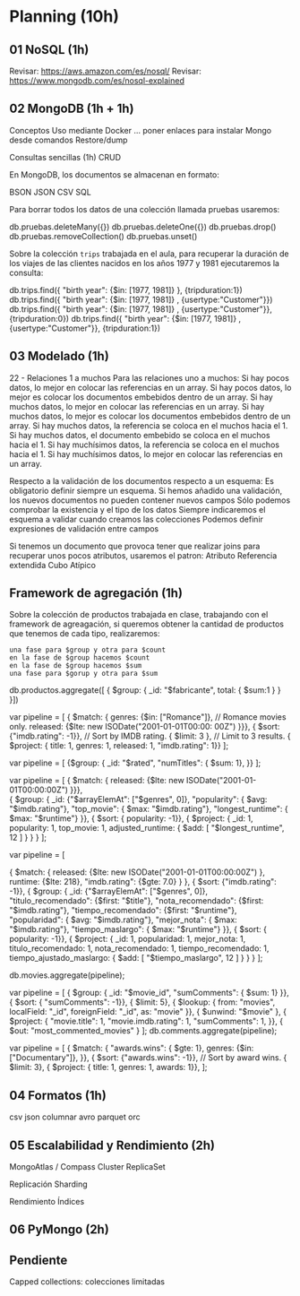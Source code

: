 # Planning (10h)

## 01 NoSQL (1h)

<!--
<https://www.cs.us.es/cursos/bd/Contents.html#primero>
<https://www.cs.us.es/cursos/bd/temas/BD-Tema-7-print.pdf>
-->

Revisar: <https://aws.amazon.com/es/nosql/>
Revisar: <https://www.mongodb.com/es/nosql-explained>

## 02 MongoDB (1h + 1h)

Conceptos
Uso mediante Docker ... poner enlaces para instalar Mongo desde comandos
Restore/dump

Consultas sencillas (1h)
CRUD

En MongoDB, los documentos se almacenan en formato:

BSON
JSON
CSV
SQL

Para borrar todos los datos de una colección llamada pruebas usaremos:

db.pruebas.deleteMany({})
db.pruebas.deleteOne({})
db.pruebas.drop()
db.pruebas.removeCollection()
db.pruebas.unset()

Sobre la colección `trips` trabajada en el aula, para recuperar la duración de los viajes de las clientes nacidos en los años 1977 y 1981 ejecutaremos la consulta:

db.trips.find({ "birth year": {$in: [1977, 1981]} }, {tripduration:1})
db.trips.find({ "birth year": {$in: [1977, 1981]} , {usertype:"Customer"}})
db.trips.find({ "birth year": {$in: [1977, 1981]} , {usertype:"Customer"}}, {tripduration:0})
db.trips.find({ "birth year": {$in: [1977, 1981]} , {usertype:"Customer"}}, {tripduration:1})

## 03 Modelado (1h)

22 - Relaciones 1 a muchos
Para las relaciones uno a muchos:
    Si hay pocos datos, lo mejor en colocar las referencias en un array.
    Si hay pocos datos, lo mejor es colocar los documentos embebidos dentro de un array.
    Si hay muchos datos, lo mejor en colocar las referencias en un array.
    Si hay muchos datos, lo mejor es colocar los documentos embebidos dentro de un array.
    Si hay muchos datos, la referencia se coloca en el muchos hacia el 1.
    Si hay muchos datos, el documento embebido se coloca en el muchos hacia el 1.
    Si hay muchísimos datos, la referencia se coloca en el muchos hacia el 1.
    Si hay muchísimos datos, lo mejor en colocar las referencias en un array.

Respecto a la validación de los documentos respecto a un esquema:
    Es obligatorio definir siempre un esquema.
    Si hemos añadido una validación, los nuevos documentos no pueden contener nuevos campos
    Sólo podemos comprobar la existencia y el tipo de los datos
    Siempre indicaremos el esquema a validar cuando creamos las colecciones
    Podemos definir expresiones de validación entre campos

Si tenemos un documento que provoca tener que realizar joins para recuperar unos pocos atributos, usaremos el patron:
    Atributo
    Referencia extendida
    Cubo
    Atípico


## Framework de agregación (1h)

Sobre la colección de productos trabajada en clase, trabajando con el framework de agreagación, si queremos obtener la cantidad de productos que tenemos de cada tipo, realizaremos:

    una fase para $group y otra para $count
    en la fase de $group hacemos $count
    en la fase de $group hacemos $sum
    una fase para $gorup y otra para $sum


 db.productos.aggregate([
  { $group: {
      _id: "$fabricante",
      total: { $sum:1 }
    }
  }])
  
var pipeline = [
        { $match: {
            genres: {$in: ["Romance"]}, // Romance movies only.
            released: {$lte: new ISODate("2001-01-01T00:00: 00Z") }}},
        { $sort: {"imdb.rating": -1}}, // Sort by IMDB rating.
        { $limit: 3 }, // Limit to 3 results.
        { $project: { title: 1, genres: 1, released: 1, "imdb.rating": 1}}
    ];

var pipeline = [
     {$group: {
         _id: "$rated",
         "numTitles": { $sum: 1},
     }}
    ];

var pipeline = [
    { $match: {
    released: {$lte: new ISODate("2001-01-01T00:00:00Z") }}},   
    { $group: {
        _id: {"$arrayElemAt": ["$genres", 0]},
        "popularity": { $avg: "$imdb.rating"},
        "top_movie": { $max: "$imdb.rating"},
        "longest_runtime": { $max: "$runtime"}
    }},
    { $sort: { popularity: -1}},
    { $project: {
        _id: 1,
        popularity: 1,
        top_movie: 1,
        adjusted_runtime: { $add: [ "$longest_runtime", 12 ] } } }
    ];

var pipeline = [

{ $match: {
    released: {$lte: new ISODate("2001-01-01T00:00:00Z") },
        runtime: {$lte: 218},
        "imdb.rating": {$gte: 7.0}
    }
    },
    { $sort: {"imdb.rating": -1}},
    { $group: {
        _id: {"$arrayElemAt": ["$genres", 0]},
        "titulo_recomendado": {$first: "$title"},
        "nota_recomendado": {$first: "$imdb.rating"},
        "tiempo_recomendado": {$first: "$runtime"},
        "popularidad": { $avg: "$imdb.rating"},
        "mejor_nota": { $max: "$imdb.rating"},
        "tiempo_maslargo": { $max: "$runtime"}
    }},
    { $sort: { popularity: -1}},
    { $project: {
        _id: 1,
            popularidad: 1,
            mejor_nota: 1,
            titulo_recomendado: 1,
            nota_recomendado: 1,
            tiempo_recomendado: 1,
            tiempo_ajustado_maslargo: { $add: [ "$tiempo_maslargo", 12 ] } } }
];

db.movies.aggregate(pipeline);

var pipeline = [
             { $group: {
                 _id: "$movie_id",
                 "sumComments": { $sum: 1}
             }},
             { $sort: { "sumComments": -1}},
             { $limit: 5},
             { $lookup: {
                 from: "movies",
                 localField: "_id",
                 foreignField: "_id",
                 as: "movie"
             }},
             { $unwind: "$movie" },
             { $project: {
                 "movie.title": 1,
                 "movie.imdb.rating": 1,
                 "sumComments": 1,
             }},
             { $out: "most_commented_movies" }
    ];
db.comments.aggregate(pipeline);

var pipeline = [
    { $match: {
        "awards.wins": { $gte: 1},
        genres: {$in: ["Documentary"]},
    }},
    { $sort: {"awards.wins": -1}}, // Sort by award wins.
    { $limit: 3},
    { $project: { title: 1, genres: 1, awards: 1}},
];

## 04 Formatos (1h)

csv
json
columnar
avro
parquet
orc

## 05 Escalabilidad y Rendimiento (2h)

MongoAtlas / Compass
Cluster
    ReplicaSet

Replicación
Sharding

Rendimiento
    Índices

## 06 PyMongo (2h)

## Pendiente

Capped collections: colecciones limitadas
